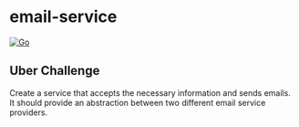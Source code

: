 # email-service

[![Go](https://github.com/rodrigodosanjosoliveira/email-service/actions/workflows/go.yml/badge.svg)](https://github.com/rodrigodosanjosoliveira/email-service/actions/workflows/go.yml)

## Uber Challenge
Create a service that accepts the necessary information and sends emails. It should provide an abstraction between two different email service providers.
